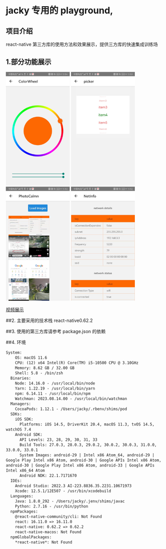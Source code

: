 # jacky 专用的 playground,

## 项目介绍

react-native 第三方库的使用方法和效果展示，提供三方库的快速集成训练场

## 1.部分功能展示

<img width="200px" src="./doc/src/images/841695023709_.pic.jpg" alt="图片描述">
<img  width="200px" src="./doc/src/images/851695023710_.pic.jpg" alt="图片描述">
<img  width="200px" src="./doc/src/images/861695023712_.pic.jpg" alt="图片描述">
<img  width="200px" src="./doc/src/images/871695023714_.pic.jpg" alt="图片描述">

[视频展示](https://www.zhihu.com/zvideo/1687141395255635968)

##2. 主要采用的技术栈 react-native0.62.2

##3. 使用的第三方库请参考 package.json 的依赖

##4. 环境

```
System:
    OS: macOS 11.6
    CPU: (12) x64 Intel(R) Core(TM) i5-10500 CPU @ 3.10GHz
    Memory: 8.62 GB / 32.00 GB
    Shell: 5.8 - /bin/zsh
  Binaries:
    Node: 14.16.0 - /usr/local/bin/node
    Yarn: 1.22.19 - /usr/local/bin/yarn
    npm: 6.14.11 - /usr/local/bin/npm
    Watchman: 2023.08.14.00 - /usr/local/bin/watchman
  Managers:
    CocoaPods: 1.12.1 - /Users/jacky/.rbenv/shims/pod
  SDKs:
    iOS SDK:
      Platforms: iOS 14.5, DriverKit 20.4, macOS 11.3, tvOS 14.5, watchOS 7.4
    Android SDK:
      API Levels: 23, 28, 29, 30, 31, 33
      Build Tools: 27.0.3, 28.0.3, 29.0.2, 30.0.2, 30.0.3, 31.0.0, 33.0.0, 33.0.1
      System Images: android-29 | Intel x86 Atom_64, android-29 | Google Play Intel x86 Atom, android-30 | Google APIs Intel x86 Atom, android-30 | Google Play Intel x86 Atom, android-33 | Google APIs Intel x86_64 Atom
      Android NDK: 22.1.7171670
  IDEs:
    Android Studio: 2022.3 AI-223.8836.35.2231.10671973
    Xcode: 12.5.1/12E507 - /usr/bin/xcodebuild
  Languages:
    Java: 1.8.0_292 - /Users/jacky/.jenv/shims/javac
    Python: 2.7.16 - /usr/bin/python
  npmPackages:
    @react-native-community/cli: Not Found
    react: 16.11.0 => 16.11.0
    react-native: 0.62.2 => 0.62.2
    react-native-macos: Not Found
  npmGlobalPackages:
    *react-native*: Not Found
```
